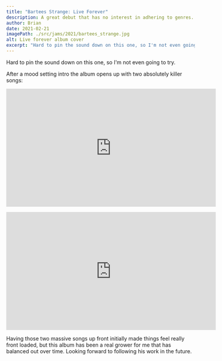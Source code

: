 ```yaml
---
title: "Bartees Strange: Live Forever"
description: A great debut that has no interest in adhering to genres.
author: Brian
date: 2021-02-21
imagePath: ./src/jams/2021/bartees_strange.jpg
alt: Live forever album cover
excerpt: "Hard to pin the sound down on this one, so I'm not even going to try. After a mood setting intro the album opens up with two absolutely killer songs. Having those two massive songs up front initially made things feel really front loaded, but this album has been a real grower for me that has balanced out over time. Looking forward to following his work in the future."
---
```

Hard to pin the sound down on this one, so I'm not even going to try.

After a mood setting intro the album opens up with two absolutely killer songs:

<p style="text-align: center"><iframe style="display: inline" width="560" height="315" src="https://www.youtube.com/embed/FlywGIexOnA" frameborder="0" allow="accelerometer; autoplay; clipboard-write; encrypted-media; gyroscope; picture-in-picture" allowfullscreen></iframe></p>

<p style="text-align: center"><iframe style="display: inline" width="560" height="315" src="https://www.youtube.com/embed/EFaZ43nW28c" frameborder="0" allow="accelerometer; autoplay; clipboard-write; encrypted-media; gyroscope; picture-in-picture" allowfullscreen></iframe></p>

Having those two massive songs up front initially made things feel really front loaded, but this album has been a real grower for me that has balanced out over time. Looking forward to following his work in the future.